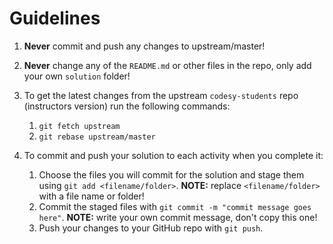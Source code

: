 # Guidelines

1. __Never__ commit and push any changes to upstream/master!

2. __Never__ change any of the `README.md` or other files in the repo, only add your own `solution` folder!

3. To get the latest changes from the upstream `codesy-students` repo (instructors version) run the following commands:
    1. `git fetch upstream`
    2. `git rebase upstream/master`

4. To commit and push your solution to each activity when you complete it:
    1. Choose the files you will commit for the solution and stage them using `git add <filename/folder>`. __NOTE:__ replace `<filename/folder>` with a file name or folder!
    2. Commit the staged files with `git commit -m "commit message goes here"`. __NOTE:__ write your own commit message, don't copy this one!
    3. Push your changes to your GitHub repo with `git push`.